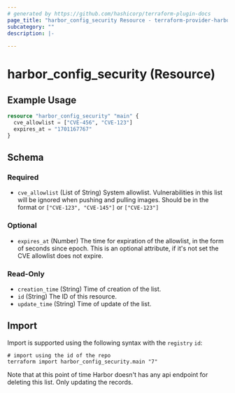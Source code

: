 ```yaml
---
# generated by https://github.com/hashicorp/terraform-plugin-docs
page_title: "harbor_config_security Resource - terraform-provider-harbor"
subcategory: ""
description: |-
  
---
```


# harbor_config_security (Resource)

<!-- schema generated by tfplugindocs -->

## Example Usage

```terraform
resource "harbor_config_security" "main" {
  cve_allowlist = ["CVE-456", "CVE-123"]
  expires_at = "1701167767"
}
```

## Schema

### Required

- `cve_allowlist` (List of String) System allowlist. Vulnerabilities in this list will be ignored when pushing and pulling images. Should be in the format or `["CVE-123", "CVE-145"]` or `["CVE-123"]`

### Optional

- `expires_at` (Number) The time for expiration of the allowlist, in the form of seconds since epoch. This is an optional attribute, if it's not set the CVE allowlist does not expire.

### Read-Only

- `creation_time` (String) Time of creation of the list.
- `id` (String) The ID of this resource.
- `update_time` (String) Time of update of the list.

## Import
Import is supported using the following syntax with the `registry` `id`:

```shell
# import using the id of the repo
terraform import harbor_config_security.main "7"
```
Note that at this point of time Harbor doesn't has any api endpoint for deleting this list. Only updating the records.
